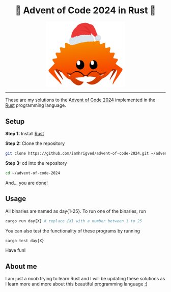 <h1 align="center">🎄 Advent of Code 2024 in Rust 🦀</h2>

<p align="center">
    <img width="250" src=".assets/winter-ferris.png">
</p>

---

These are my solutions to the [Advent of Code 2024](https://www.adventofcode.com/2024/) implemented in the [Rust](https://www.rust-lang.org/) programming language.

## Setup

**Step 1:** Install [Rust](https://www.rust-lang.org/)

**Step 2:** Clone the repository

```sh
git clone https://github.com/iamhrigved/advent-of-code-2024.git ~/advent-of-code-2024
```

**Step 3:** cd into the repository

```sh
cd ~/advent-of-code-2024
```

And... you are done!

## Usage

All binaries are named as day{1-25}. To run one of the binaries, run

```sh
cargo run day{X} # replace {X} with a number between 1 to 25
```

You can also test the functionality of these programs by running

```sh
cargo test day{X}
```

Have fun!

## About me

I am just a noob trying to learn Rust and I will be updating these solutions as I learn more and more about this beautiful programming language ;)
